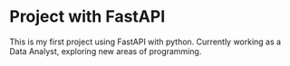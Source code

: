 # Project with FastAPI

This is my first project using FastAPI with python. Currently working as a Data Analyst, exploring new areas of programming. 

